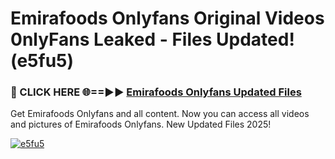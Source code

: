 # Emirafoods Onlyfans Original Videos 0nlyFans Leaked - Files Updated! (e5fu5)

<h3>🔴 CLICK HERE 🌐==►► <a href="https://tinyurl.com/ehrbuxhb" rel="nofollow">Emirafoods Onlyfans Updated Files</a></h3>

Get Emirafoods Onlyfans and all content. Now you can access all videos and pictures of Emirafoods Onlyfans. New Updated Files 2025!

[![e5fu5](https://i.imgur.com/lVYEuWS.gif)](https://tinyurl.com/ehrbuxhb)
